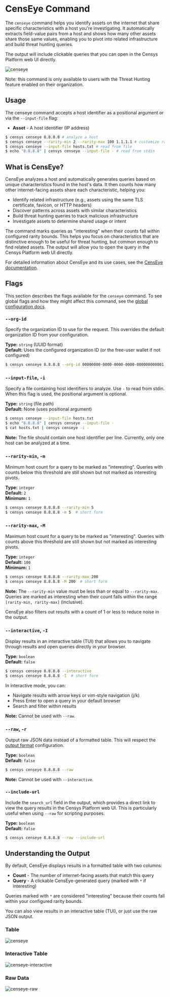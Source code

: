 # CensEye Command

The `censeye` command helps you identify assets on the internet that share specific characteristics with a host you're investigating. It automatically extracts field-value pairs from a host and shows how many other assets share those same values, enabling you to pivot into related infrastructure and build threat hunting queries.

The output will include clickable queries that you can open in the Censys Platform web UI directly.

![censeye](../../examples/censeye/censeye-interactive.gif)

Note: this command is only available to users with the Threat Hunting feature enabled on their organization.

## Usage

The censeye command accepts a host identifier as a positional argument or via the `--input-file` flag:
- **Asset** - A host identifier (IP address)

```bash
$ censys censeye 8.8.8.8 # analyze a host
$ censys censeye --rarity-min 2 --rarity-max 100 1.1.1.1 # customize rarity bounds
$ censys censeye --input-file hosts.txt # read from file
$ echo "8.8.8.8" | censys censeye --input-file - # read from stdin
```

## What is CensEye?

CensEye analyzes a host and automatically generates queries based on unique characteristics found in the host's data. It then counts how many other internet-facing assets share each characteristic, helping you:

- Identify related infrastructure (e.g., assets using the same TLS certificate, favicon, or HTTP headers)
- Discover patterns across assets with similar characteristics
- Build threat hunting queries to track malicious infrastructure
- Investigate assets to determine shared usage or intent

The command marks queries as "interesting" when their counts fall within configured rarity bounds. This helps you focus on characteristics that are distinctive enough to be useful for threat hunting, but common enough to find related assets. The output will allow you to open the query in the Censys Platform web UI directly.

For detailed information about CensEye and its use cases, see the [CensEye documentation](https://docs.censys.com/docs/platform-threat-hunting-use-censeye-to-build-detections).

## Flags

This section describes the flags available for the `censeye` command. To see global flags and how they might affect this command, see the [global configuration docs](../GLOBAL_CONFIGURATION.md).

### `--org-id`

Specify the organization ID to use for the request. This overrides the default organization ID from your configuration.

**Type:** `string` (UUID format)  
**Default:** Uses the configured organization ID (or the free-user wallet if not configured)

```bash
$ censys censeye 8.8.8.8 --org-id 00000000-0000-0000-0000-000000000001
```

### `--input-file`, `-i`

Specify a file containing host identifiers to analyze. Use `-` to read from stdin. When this flag is used, the positional argument is optional.

**Type:** `string` (file path)  
**Default:** None (uses positional argument)

```bash
$ censys censeye --input-file hosts.txt
$ echo "8.8.8.8" | censys censeye --input-file -
$ cat hosts.txt | censys censeye -i -
```

**Note:** The file should contain one host identifier per line. Currently, only one host can be analyzed at a time.

### `--rarity-min`, `-m`

Minimum host count for a query to be marked as "interesting". Queries with counts below this threshold are still shown but not marked as interesting pivots.

**Type:** `integer`  
**Default:** `2`  
**Minimum:** `1`

```bash
$ censys censeye 8.8.8.8 --rarity-min 5
$ censys censeye 8.8.8.8 -m 5  # short form
```

### `--rarity-max`, `-M`

Maximum host count for a query to be marked as "interesting". Queries with counts above this threshold are still shown but not marked as interesting pivots.

**Type:** `integer`  
**Default:** `100`  
**Minimum:** `1`

```bash
$ censys censeye 8.8.8.8 --rarity-max 200
$ censys censeye 8.8.8.8 -M 200  # short form
```

**Note:** The `--rarity-min` value must be less than or equal to `--rarity-max`. Queries are marked as interesting when their count falls within the range `[rarity-min, rarity-max]` (inclusive).

CensEye also filters out results with a count of 1 or less to reduce noise in the output.

### `--interactive`, `-I`

Display results in an interactive table (TUI) that allows you to navigate through results and open queries directly in your browser.

**Type:** `boolean`  
**Default:** `false`

```bash
$ censys censeye 8.8.8.8 --interactive
$ censys censeye 8.8.8.8 -I  # short form
```

In interactive mode, you can:
- Navigate results with arrow keys or vim-style navigation (j/k)
- Press Enter to open a query in your default browser
- Search and filter within results

**Note:** Cannot be used with `--raw`.

### `--raw`, `-r`

Output raw JSON data instead of a formatted table. This will respect the [output format](../GLOBAL_CONFIGURATION.md#--output-format--o) configuration.

**Type:** `boolean`  
**Default:** `false`

```bash
$ censys censeye 8.8.8.8 --raw
```

**Note:** Cannot be used with `--interactive`.

### `--include-url`

Include the `search_url` field in the output, which provides a direct link to view the query results in the Censys Platform web UI. This is particularly useful when using `--raw` for scripting purposes.

**Type:** `boolean`  
**Default:** `false`

```bash
$ censys censeye 8.8.8.8 --raw --include-url
```


## Understanding the Output

By default, CensEye displays results in a formatted table with two columns:

- **Count** - The number of internet-facing assets that match this query
- **Query** - A clickable CensEye-generated query (marked with `*` if interesting)

Queries marked with `*` are considered "interesting" because their counts fall within your configured rarity bounds.

You can also view results in an interactive table (TUI), or just use the raw JSON output.

### Table

![censeye](../../examples/censeye/censeye.gif)

### Interactive Table

![censeye-interactive](../../examples/censeye/censeye-interactive.gif)

### Raw Data

![censeye-raw](../../examples/censeye/censeye-raw.gif)



